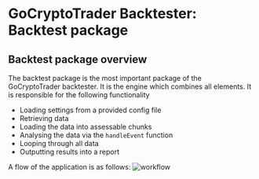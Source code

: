 # GoCryptoTrader Backtester: Backtest package

## Backtest package overview

The backtest package is the most important package of the GoCryptoTrader backtester. It is the engine which combines all elements.
It is responsible for the following functionality
- Loading settings from a provided config file
- Retrieving data
- Loading the data into assessable chunks
- Analysing the data via the `handleEvent` function
- Looping through all data
- Outputting results into a report

A flow of the application is as follows:
![workflow](https://i.imgur.com/Kup6IA9.png)
